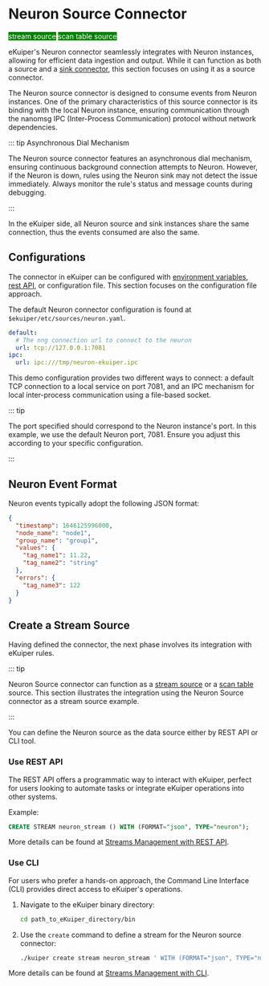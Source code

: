 # Neuron Source Connector

<span style="background:green;color:white;">stream source</span>
<span style="background:green;color:white">scan table source</span>

eKuiper's Neuron connector seamlessly integrates with Neuron instances, allowing for efficient data ingestion and output. While it can function as both a source and a [sink connector](../../sinks/builtin/neuron.md), this section focuses on using it as a source connector.

The Neuron source connector is designed to consume events from Neuron instances. One of the primary characteristics of this source connector is its binding with the local Neuron instance, ensuring communication through the nanomsg IPC (Inter-Process Communication) protocol without network dependencies.

::: tip Asynchronous Dial Mechanism

The Neuron source connector features an asynchronous dial mechanism, ensuring continuous background connection attempts to Neuron. However, if the Neuron is down, rules using the Neuron sink may not detect the issue immediately. Always monitor the rule's status and message counts during debugging.

:::

In the eKuiper side, all Neuron source and sink instances share the same connection, thus the events consumed are also the same. 

## Configurations

The connector in eKuiper can be configured with [environment variables](../../../configuration/configuration.md#environment-variable-syntax), [rest API](../../../api/restapi/configKey.md), or configuration file. This section focuses on the configuration file approach.

The default Neuron connector configuration is found at `$ekuiper/etc/sources/neuron.yaml`. 

```yaml
default:
  # The nng connection url to connect to the neuron
  url: tcp://127.0.0.1:7081
ipc:
  url: ipc:///tmp/neuron-ekuiper.ipc
```

This demo configuration provides two different ways to connect: a default TCP connection to a local service on port 7081, and an IPC mechanism for local inter-process communication using a file-based socket. 

::: tip

The port specified should correspond to the Neuron instance's port. In this example, we use the default Neuron port, 7081. Ensure you adjust this according to your specific configuration.

:::

## Neuron Event Format

Neuron events typically adopt the following JSON format:

```json
{
  "timestamp": 1646125996000,
  "node_name": "node1", 
  "group_name": "group1",
  "values": {
    "tag_name1": 11.22,
    "tag_name2": "string"
  },
  "errors": {
    "tag_name3": 122
  }
}
```

## Create a Stream Source

Having defined the connector, the next phase involves its integration with eKuiper rules.

::: tip

Neuron Source connector can function as a [stream source](../../streams/overview.md) or a [scan table](../../tables/scan.md) source. This section illustrates the integration using the Neuron Source connector as a stream source example.

:::

You can define the Neuron source as the data source either by REST API or CLI tool. 

### Use REST API

The REST API offers a programmatic way to interact with eKuiper, perfect for users looking to automate tasks or integrate eKuiper operations into other systems.

Example: 

```sql
CREATE STREAM neuron_stream () WITH (FORMAT="json", TYPE="neuron");
```

More details can be found at [Streams Management with REST API](../../../api/restapi/streams.md).

### Use CLI

For users who prefer a hands-on approach, the Command Line Interface (CLI) provides direct access to eKuiper's operations.

1. Navigate to the eKuiper binary directory:

   ```bash
   cd path_to_eKuiper_directory/bin
   ```

2. Use the `create` command to define a stream for the Neuron source connector:

   ```bash
   ./kuiper create stream neuron_stream ' WITH (FORMAT="json", TYPE="neuron")'
   ```

More details can be found at [Streams Management with CLI](../../../api/cli/streams.md).
